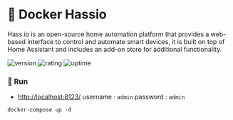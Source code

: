 # 🎉 Docker Hassio

Hass.io is an open-source home automation platform that provides a web-based interface to control and automate smart devices, it is built on top of Home Assistant and includes an add-on store for additional functionality.

![version](https://img.shields.io/badge/version-1.0-blue)
![rating](https://img.shields.io/badge/rating-★★★★★-yellow)
![uptime](https://img.shields.io/badge/uptime-100%25-brightgreen)

### 🥈 Run

- [http://localhost:8123/](http://localhost:8123/) username : `admin` password : `admin`

```shell
docker-compose up -d
```
